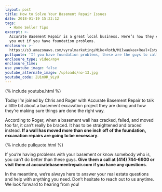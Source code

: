 ```yaml
---
layout: post
title: How to Solve Your Basement Repair Issues
date: 2018-01-19 15:22:12
tags:
  - Home Seller Tips
excerpt: >-
  Accurate Basement Repair is a great local business. Here’s how they can help
  you out if you have foundation problems.
enclosure: >-
  https://s3.amazonaws.com/vyralmarketing/Mike+Roth/Milwaukee+Real+Estate-+How+to+Solve+Your+Basement+Repair+Issues.mp4
pullquote: 'If you have foundation problems, these are the guys to call.'
enclosure_type: video/mp4
enclosure_time:
use_youtube_image: false
youtube_alternate_image: /uploads/no-13.jpg
youtube_code: ZUimOR_9LyU
---
```



{% include youtube.html %}

Today I’m joined by Chris and Roger with Accurate Basement Repair to talk a little bit about a basement excavation project they are doing and how they’re making sure things are done the right way.

According to Roger, when a basement wall has cracked, failed, and moved too far, it can’t really be braced. It has to be straightened and braced instead. **If a wall has moved more than one inch off of the foundation, excavation repairs are going to be necessary**.

{% include pullquote.html %}

If you’re having problems with your basement or know somebody who is, you can’t do better than these guys. **Give them a call at (414) 744-6900 or visit them at accuratebasementrepair.com if you have any questions**.

In the meantime, we’re always here to answer your real estate questions and help with anything you need. Don’t hesitate to reach out to us anytime. We look forward to hearing from you!